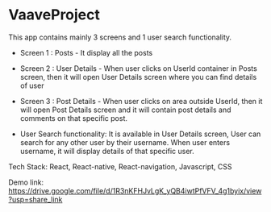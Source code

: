 # VaaveProject

This app contains mainly 3 screens and 1 user search functionality.

- Screen 1 : Posts - It display all the posts 

- Screen 2 : User Details - When user clicks on UserId container in Posts screen, then it will open User Details screen where you can find details of user

- Screen 3 : Post Details - When user clicks on area outside UserId, then it will open Post Details screen and it will contain post details and comments on that specific post.

- User Search functionality: It is available in User Details screen,
User can search for any other user by their username.
When user enters username, it will display details of that specific user.

Tech Stack: React, React-native, React-navigation, Javascript, CSS

Demo link: https://drive.google.com/file/d/1R3nKFHJvLgK_yQB4iwtPfVFV_4g1byix/view?usp=share_link
